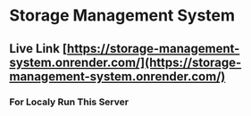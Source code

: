 # Storage Management System
## Live Link [https://storage-management-system.onrender.com/](https://storage-management-system.onrender.com/)
### For Localy Run This Server
